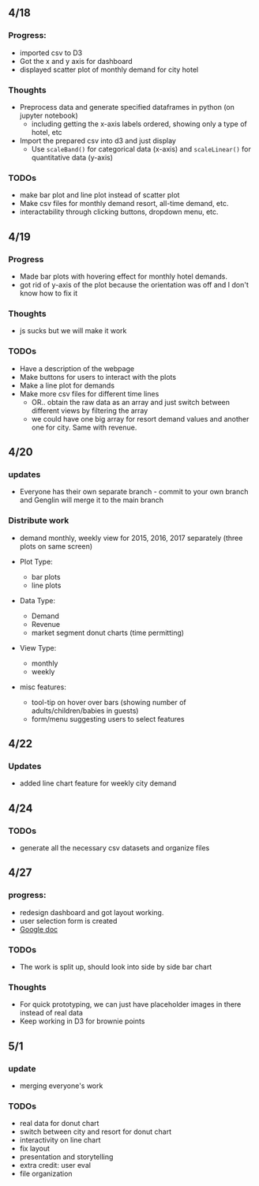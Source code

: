 ## 4/18

### Progress:
 - imported csv to D3
 - Got the x and y axis for dashboard 
 - displayed scatter plot of monthly demand for city hotel

### Thoughts
  - Preprocess data and generate specified dataframes in python (on jupyter notebook)
    - including getting the x-axis labels ordered, showing only a type of hotel, etc
  - Import the prepared csv into d3 and just display 
    - Use `scaleBand()` for categorical data (x-axis) and `scaleLinear()` for quantitative data (y-axis)

### TODOs
  - make bar plot and line plot instead of scatter plot
  - Make csv files for monthly demand resort, all-time demand, etc.
  - interactability through clicking buttons, dropdown menu, etc.


## 4/19

### Progress
 - Made bar plots with hovering effect for monthly hotel demands.
 - got rid of y-axis of the plot because the orientation was off and I don't know how to fix it

### Thoughts
 - js sucks but we will make it work

### TODOs
 - Have a description of the webpage 
 - Make buttons for users to interact with the plots
 - Make a line plot for demands
 - Make more csv files for different time lines
   - OR.. obtain the raw data as an array and just switch between different views by filtering the array
   - we could have one big array for resort demand values and another one for city. Same with revenue. 

## 4/20

### updates
 - Everyone has their own separate branch - commit to your own branch and Genglin will merge it to the main branch

### Distribute work
 - demand monthly, weekly view for 2015, 2016, 2017 separately (three plots on same screen)

 - Plot Type:
    - bar plots
    - line plots
 - Data Type:
    - Demand 
    - Revenue
    - market segment donut charts (time permitting)
 - View Type:
    - monthly
    - weekly

 - misc features:
    - tool-tip on hover over bars (showing number of adults/children/babies in guests)
    - form/menu suggesting users to select features

## 4/22

### Updates
 - added line chart feature for weekly city demand


## 4/24

### TODOs
 - generate all the necessary csv datasets and organize files


## 4/27
 
### progress: 
 - redesign dashboard and got layout working.
 - user selection form is created
 - [Google doc](https://docs.google.com/document/d/1ak2YFiu2zyt9GGlPcnDfjrZvdKDNKCNIfTp9_guTXzE/edit?usp=sharing)

### TODOs
 - The work is split up, should look into side by side bar chart

### Thoughts
 - For quick prototyping, we can just have placeholder images in there instead of real data
 - Keep working in D3 for brownie points


## 5/1

### update
 - merging everyone's work

### TODOs
 - real data for donut chart
 - switch between city and resort for donut chart
 - interactivity on line chart
 - fix layout 
 - presentation and storytelling
 - extra credit: user eval
 - file organization